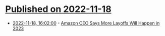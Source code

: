 # [Published on 2022-11-18](index.md)

* [2022-11-18, 16:02:00](https://slashdot.org/story/22/11/18/1554216/amazon-ceo-says-more-layoffs-will-happen-in-2023?utm_source=rss1.0mainlinkanon&utm_medium=feed) - [Amazon CEO Says More Layoffs Will Happen in 2023](https://slashdot.org/story/22/11/18/1554216/amazon-ceo-says-more-layoffs-will-happen-in-2023?utm_source=rss1.0mainlinkanon&utm_medium=feed)
